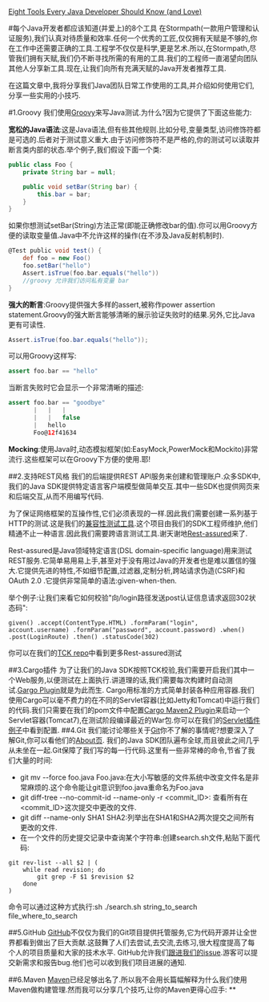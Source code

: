 [Eight Tools Every Java Developer Should Know (and Love)](https://dzone.com/articles/eight-tools-every-java-developer-should-know-and-l)

#每个Java开发者都应该知道(并爱上)的8个工具
在Stormpath(一款用户管理和认证服务),我们认真对待质量和效率.任何一个优秀的工匠,仅仅拥有天赋是不够的,你在工作中还需要正确的工具.工程学不仅仅是科学,更是艺术.所以,在Stormpath,尽管我们拥有天赋,我们仍不断寻找所需的有用的工具.我们的工程师一直渴望向团队其他人分享新工具.现在,让我们向所有充满天赋的Java开发者推荐工具.

在这篇文章中,我将分享我们Java团队日常工作使用的工具,并介绍如何使用它们,分享一些实用的小技巧.

#1.Groovy
我们使用[Groovy](http://www.groovy-lang.org/)来写Java测试.为什么?因为它提供了下面这些能力:

**宽松的Java语法**:这是Java语法,但有些其他规则.比如分号,变量类型,访问修饰符都是可选的.后者对于测试意义重大.由于访问修饰符不是严格的,你的测试可以读取并断言类内部的状态.举个例子,我们假设下面一个类:
``` java
public class Foo {
    private String bar = null;

    public void setBar(String bar) {
        this.bar = bar;
    }
}
```
如果你想测试setBar(String)方法正常(即能正确修改bar的值).你可以用Groovy方便的读取变量值.Java中不允许这样的操作(在不涉及Java反射机制时).
```  groovy
@Test public void test() { 
    def foo = new Foo() 
    foo.setBar("hello") 
    Assert.isTrue(foo.bar.equals("hello"))
    //groovy 允许我们访问私有变量 bar
}
```
**强大的断言**:Groovy提供强大多样的assert,被称作power assertion statement.Groovy的强大断言能够清晰的展示验证失败时的结果.另外,它比Java更有可读性.
``` java
Assert.isTrue(foo.bar.equals("hello"));
```
可以用Groovy这样写:
``` groovy
assert foo.bar == "hello"
```
当断言失败时它会显示一个非常清晰的描述:
``` groovy
assert foo.bar == "goodbye"
       |   |   |
       |   |   false
       |   hello
       Foo@12f41634
```
**Mocking**:使用Java时,动态模拟框架(如:EasyMock,PowerMock和Mockito)非常流行.这些框架可以在Groovy下方便的使用.耶!

##2.支持REST风格
我们的后端提供REST API服务来创建和管理账户.众多SDK中,我们的Java SDK提供特定语言客户端模型做简单交互.其中一些SDK也提供网页来和后端交互,从而不用编写代码.

为了保证网络框架的互操作性,它们必须表现的一样.因此我们需要创建一系列基于HTTP的测试.这是我们的[兼容性测试工具](https://github.com/stormpath/stormpath-framework-tck?utm_source=dzone&utm_medium=post&utm_content=top-tools-java&utm_campaign=java-2016).这个项目由我们的SDK工程师维护,他们精通不止一种语言.因此我们需要跨语言测试工具.谢天谢地[Rest-assured](https://github.com/rest-assured/rest-assured?utm_source=dzone&utm_medium=post&utm_content=top-tools-java&utm_campaign=java-2016)来了.

Rest-assured是Java领域特定语言(DSL domain-specific language)用来测试REST服务.它简单易用易上手,甚至对于没有用过Java的开发者也是难以置信的强大.它提供先进的特性,不如细节配置,过滤器,定制分析,跨站请求伪造(CSRF)和OAuth 2.0 .它提供非常简单的语法:given-when-then.

举个例子:让我们来看它如何校验"向/login路径发送post认证信息请求返回302状态码":
```
given() .accept(ContentType.HTML) .formParam("login", account.username) .formParam("password", account.password) .when() .post(LoginRoute) .then() .statusCode(302)
```
你可以在我们的[TCK repo](https://github.com/stormpath/stormpath-framework-tck)中看到更多Rest-assured测试

##3.Cargo插件
为了让我们的Java SDK按照TCK校验,我们需要开启我们其中一个Web服务,以便测试在上面执行.讲道理的话,我们需要每次构建时自动测试.[Gargo Plugin](https://codehaus-cargo.github.io/cargo/Home.html)就是为此而生.
Cargo用标准的方式简单封装各种应用容器.我们使用Cargo可以毫不费力的在不同的Servlet容器(比如Jetty和Tomcat)中运行我们的代码.我们只需要在我们的pom文件中配置[Cargo Maven2 Plugin](https://codehaus-cargo.github.io/cargo/Maven2+plugin.html)来启动一个Servlet容器(Tomcat7),在测试阶段编译最近的War包.你可以在我们的[Servlet插件例子](https://github.com/stormpath/stormpath-sdk-java/blob/master/examples/servlet/pom.xml)中看到配置.
##4.Git
我们能讨论哪些关于[Git](https://git-scm.com/)你不了解的事情呢?想要深入了解Git,你可以看他们的[About页](https://git-scm.com/about).
我们的Java SDK团队遍布全球,而且彼此之间几乎从未坐在一起.Git保障了我们写的每一行代码.这里有一些非常棒的命令,节省了我们大量的时间:
* git mv --force foo.java Foo.java:在大小写敏感的文件系统中改变文件名是非常麻烦的.这个命令能让git意识到foo.java重命名为Foo.java
* git diff-tree --no-commit-id --name-only -r <commit_ID>: 查看所有在<commit_ID>这次提交中更改的文件.
* git diff --name-only SHA1 SHA2:列举出在SHA1和SHA2两次提交之间所有更改的文件.
* 在一个文件的历史提交记录中查询某个字符串:创建search.sh文件,粘贴下面代码:
```
git rev-list --all $2 | (
    while read revision; do
        git grep -F $1 $revision $2
    done
)
```
命令可以通过这种方式执行:sh ./search.sh string_to_search file_where_to_search

##5.GitHub
[GitHub](https://github.com/)不仅仅为我们的Git项目提供托管服务,它为代码开源并让全世界都看到做出了巨大贡献.这鼓舞了人们去尝试,去交流,去练习,很大程度提高了每个人的项目质量和大家的技术水平.
GitHub允许我们[跟进我们的issue](https://guides.github.com/features/issues/).游客可以提交新需求和报告bug.他们也可以收到我们项目进展的通知.

##6.Maven
[Maven](https://maven.apache.org/)已经足够出名了.所以我不会用长篇幅解释为什么我们使用Maven做构建管理.然而我可以分享几个技巧,让你的Maven更得心应手:
**

